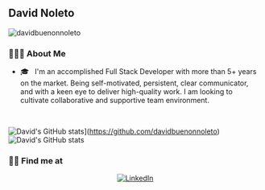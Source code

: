 <h2>David Noleto</h2>

<p align="left"> <img src="https://komarev.com/ghpvc/?username=davidbuenonnoleto" alt="davidbuenonnoleto" /> </p>

<h3> 👨🏻‍💻 About Me </h3>

- 🎓 &nbsp; I'm an accomplished Full Stack Developer with more than 5+ years on the market. Being self-motivated, persistent, clear communicator, and with a keen eye to deliver high-quality work. I am looking to cultivate collaborative and supportive team environment. 


<br/>

![David's GitHub stats](https://github-readme-stats.vercel.app/api?username=davidbuenonnoleto&show_icons=true)](https://github.com/davidbuenonnoleto)
![David's GitHub stats](https://github-readme-stats.vercel.app/api?username=davidbuenonnoleto&theme=dark&show_icons=true)
<h3> 🤝🏻 Find me at </h3>

<p align="center">
<a href="https://www.linkedin.com/in/david-noleto-9121463b/"><img alt="LinkedIn" src="https://img.shields.io/badge/LinkedIn-davidnoleto-blue?style=flat-square&logo=linkedin"></a>
</p>
